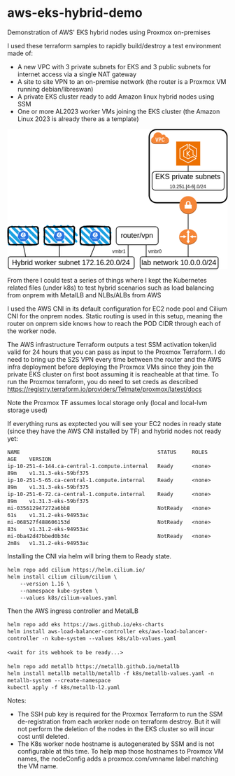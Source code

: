 # aws-eks-hybrid-demo
Demonstration of AWS' EKS hybrid nodes using Proxmox on-premises

I used these terraform samples to rapidly build/destroy a test environment made of:
* A new VPC with 3 private subnets for EKS and 3 public subnets for internet access via a single NAT gateway
* A site to site VPN to an on-premise network (the router is a Proxmox VM running debian/libreswan)
* A private EKS cluster ready to add Amazon linux hybrid nodes using SSM
* One or more AL2023 worker VMs joining the EKS cluster (the Amazon Linux 2023 is already there as a template)

![The demo diagram](eks-hybrid.png)

From there I could test a series of things where I kept the Kubernetes related files (under k8s) to test hybrid scenarios such as load balancing from onprem with MetalLB and NLBs/ALBs from AWS

I used the AWS CNI in its default configuration for EC2 node pool and Cilium CNI for the onprem nodes.  Static routing is used in this setup,  meaning the router on onprem side knows how to reach the POD CIDR through each of the worker node.

The AWS infrastructure Terraform outputs a test SSM activation token/id valid for 24 hours that you can pass as input to the Proxmox Terraform. I do need to bring up the S2S VPN every time between the router and the AWS infra deployment before deploying the Proxmox VMs since they join the private EKS cluster on first boot assuming it is reacheable at that time.  To run the Proxmox terraform, you do need to set creds as described https://registry.terraform.io/providers/Telmate/proxmox/latest/docs

Note the Proxmox TF assumes local storage only (local and local-lvm storage used)

If everything runs as exptected you will see your EC2 nodes in ready state (since they have the AWS CNI installed by TF) and hybrid nodes not ready yet:

```
NAME                                            STATUS     ROLES    AGE    VERSION
ip-10-251-4-144.ca-central-1.compute.internal   Ready      <none>   89m    v1.31.3-eks-59bf375
ip-10-251-5-65.ca-central-1.compute.internal    Ready      <none>   89m    v1.31.3-eks-59bf375
ip-10-251-6-72.ca-central-1.compute.internal    Ready      <none>   89m    v1.31.3-eks-59bf375
mi-035612947272a6bb8                            NotReady   <none>   61s    v1.31.2-eks-94953ac
mi-068527f488606153d                            NotReady   <none>   83s    v1.31.2-eks-94953ac
mi-0ba42d47bbed0b34c                            NotReady   <none>   2m8s   v1.31.2-eks-94953ac
```

Installing the CNI via helm will bring them to Ready state.
```
helm repo add cilium https://helm.cilium.io/
helm install cilium cilium/cilium \
    --version 1.16 \
    --namespace kube-system \
    --values k8s/cilium-values.yaml
```


Then the AWS ingress controller and MetalLB
```
helm repo add eks https://aws.github.io/eks-charts
helm install aws-load-balancer-controller eks/aws-load-balancer-controller -n kube-system --values k8s/alb-values.yaml

<wait for its webhook to be ready...>

helm repo add metallb https://metallb.github.io/metallb
helm install metallb metallb/metallb -f k8s/metallb-values.yaml -n metallb-system --create-namespace
kubectl apply -f k8s/metallb-l2.yaml
```

Notes:
- The SSH pub key is required for the Proxmox Terraform to run the SSM de-registration from each worker node on terraform destroy.  But it will not perform the deletion of the nodes in the EKS cluster so will incur cost until deleted.
- The K8s worker node hostname is autogenerated by SSM and is not configurable at this time.  To help map those hostnames to Proxmox VM names, the nodeConfig adds a proxmox.com/vmname label matching the VM name.  
